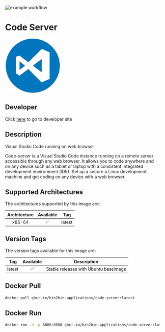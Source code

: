 ![example workflow](https://github.com/bin2bin-applications/code-server/actions/workflows/docker-image.yml/badge.svg)

<h1 id="name">Code Server</h1>

<img src="logo.webp" width="180" height="180"></img>

## Developer

<p>Click <a id="developer" href="https://coder.com/">here</a> to go to developer site</p>

## Description
<p id="heading">Visual Studio Code running on web browser</p>

<p id="description">Code-server is a Visual Studio Code instance running on a remote server accessible through any web browser. It allows you to code anywhere and on any device such as a tablet or laptop with a consistent integrated development environment (IDE). Set up a secure a Linux development machine and get coding on any device with a web browser.</p>

## Supported Architectures

The architectures supported by this image are:

| Architecture | Available | Tag    |
| :----------: | :-------: | ------ |
|    x86-64    |    ✅     | latest |

## Version Tags

The version tags available for this image are:

|  Tag   | Available | Description                           |
| :----: | :-------: | ------------------------------------- |
| latest |    ✅     | Stable releases with Ubuntu baseimage |

## Docker Pull

```bash
docker pull ghcr.io/bin2bin-applications/code-server:latest
```

## Docker Run

```bash
docker run -d -p 8080:8080 ghcr.io/bin2bin-applications/code-server:latest
```
